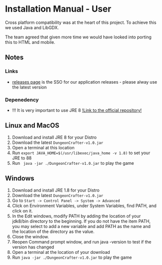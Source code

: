 
# Installation Manual - User


Cross platform compatibility was at the heart of this project. To achieve this we used Java and LibGDX.

The team agreed that given more time we would have looked into porting this to HTML and mobile.

## Notes

### Links

- [releases page](https://github.bath.ac.uk/Team-Cyan/Dungeon/releases/)
is the SSO for our application releases - please alway use the latest version

### Depenedency

- !!! It is very important to use JRE 8 [!Link to the official repository!](https://www.oracle.com/java/technologies/javase-jre8-downloads.html)



## Linux and MacOS

1. Download and install JRE 8 for your Distro
2. Download the latest `DungeonCrafter-v1.0.jar`
3. Open a terminal at this location
4. Run `export JAVA_HOME=$(/usr/libexec/java_home -v 1.8)` to set your JRE to 88
5. Run ` java -jar ./DungeonCrafter-v1.0.jar` to play the game


## Windows
1. Download and install JRE 1.8 for your Distro
2. Download the latest `DungeonCrafter-v1.0.jar`  
3. Go to `Start -> Control Panel -> System -> Advanced`
4. Click on Environment Variables, under System Variables, find PATH, and click on it.
5. In the Edit windows, modify PATH by adding the location of your jdk8/bin directory to the beginning. If you do not have the item PATH, you may select to add a new variable and add PATH as the name and the location of the directory as the value.
7. Close the window.
6. Reopen Command prompt window, and run java -version to test if the version has changed
8. Open a terminal at the location of your download
8. Run `java -jar ./DungeonCrafter-v1.0.jar` to play the game
